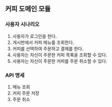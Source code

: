 ## 커피 도메인 모듈

### 사용자 시나리오
1. 사용자가 로그인을 한다.
2. 게시판에서 커피 메뉴를 조회한다.
3. 커피를 선택하여 주문하고 결제를 한다.
4. 사용자는 자신이 주문한 커피 목록을 조회할 수 있다.
5. 사용자는 자신이 주문한 커피를 주문 취소할 수 있다.

### API 명세
1. 메뉴 조회
2. 커피 주문 저장
3. 주문 취소